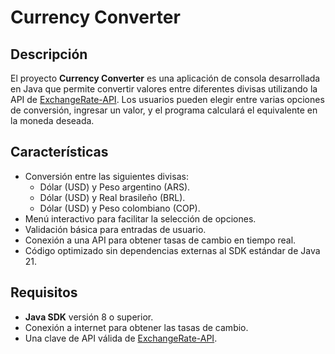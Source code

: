 # Currency Converter

## Descripción
El proyecto **Currency Converter** es una aplicación de consola desarrollada en Java que permite convertir valores entre diferentes divisas utilizando la API de [ExchangeRate-API](https://www.exchangerate-api.com/). Los usuarios pueden elegir entre varias opciones de conversión, ingresar un valor, y el programa calculará el equivalente en la moneda deseada.

## Características
- Conversión entre las siguientes divisas:
  - Dólar (USD) y Peso argentino (ARS).
  - Dólar (USD) y Real brasileño (BRL).
  - Dólar (USD) y Peso colombiano (COP).
- Menú interactivo para facilitar la selección de opciones.
- Validación básica para entradas de usuario.
- Conexión a una API para obtener tasas de cambio en tiempo real.
- Código optimizado sin dependencias externas al SDK estándar de Java 21.

## Requisitos
- **Java SDK** versión 8 o superior.
- Conexión a internet para obtener las tasas de cambio.
- Una clave de API válida de [ExchangeRate-API](https://www.exchangerate-api.com/).